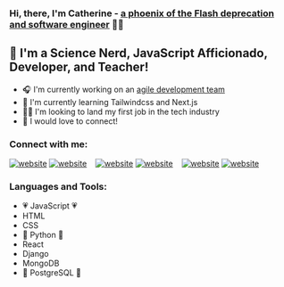 ### Hi, there, I'm Catherine - [a phoenix of the Flash deprecation and software engineer](https://www.wheelermushlin.com) 🐦‍🔥

## 🧪 I'm a Science Nerd, JavaScript Afficionado, Developer, and Teacher!
- 🎧 I'm currently working on an [agile development team]() 
- 🎏 I'm currently learning Tailwindcss and Next.js
- 🧘‍♀️ I'm looking to land my first job in the tech industry
- 🔌 I would love to connect!

### Connect with me:

[![website](./img/globe-light.svg)](https://wheelermushlin.com#gh-light-mode-only)
[![website](./img/globe-dark.svg)](https://wheelermushlin.com#gh-dark-mode-only)
&nbsp;&nbsp;
[![website](./img/twitter-light.svg)](https://twitter.com/wordsbycat#gh-light-mode-only)
[![website](./img/twitter-dark.svg)](https://twitter.com/wordsbycat#gh-dark-mode-only)
&nbsp;&nbsp;
[![website](./img/linkedin-light.svg)](https://linkedin.com/in/compsciwheeler#gh-light-mode-only)
[![website](./img/linkedin-dark.svg)](https://linkedin.com/in/compsciwheeler#gh-dark-mode-only)
&nbsp;&nbsp;

### Languages and Tools:
- 💗 JavaScript 💗
- HTML
- CSS
- 🐍 Python 🐍
- React
- Django
- MongoDB 
- 🐘 PostgreSQL 🐘


<br />
<br />

[website]: https://wheelermushlin.com
[twitter]: https://twitter.com/catincolorado
[linkedin]: https://linkedin.com/in/compsciwheeler
